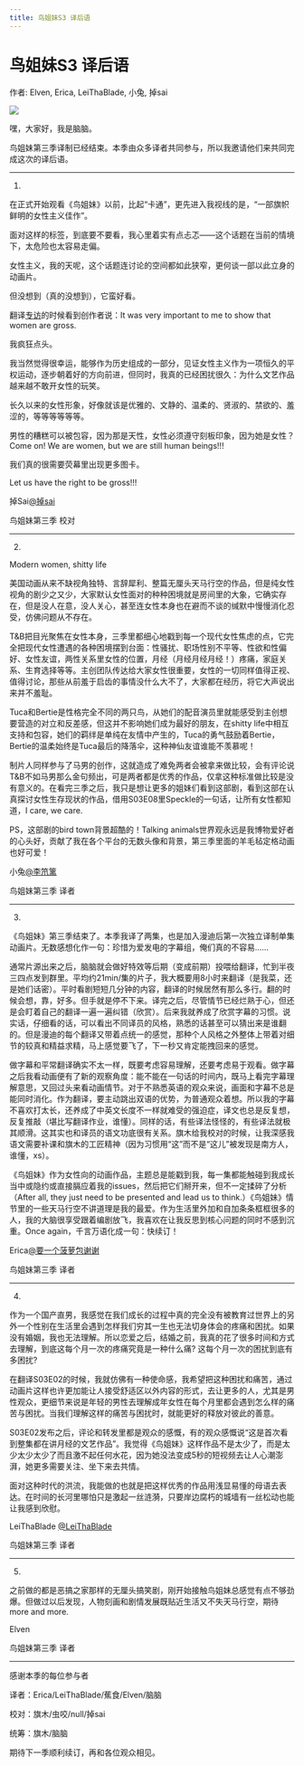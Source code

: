 ```yaml
---
title: 鸟姐妹S3 译后语
---
```


# 鸟姐妹S3 译后语

作者: Elven, Erica, LeiThaBlade, 小兔, 掉sai

![](/assets/image/鸟姐妹S3%20译后语.jpg)

嘿，大家好，我是脑脑。

鸟姐妹第三季译制已经结束。本季由众多译者共同参与，所以我邀请他们来共同完成这次的译后语。

---

1.

在正式开始观看《鸟姐妹》以前，比起“卡通”，更先进入我视线的是，“一部旗帜鲜明的女性主义佳作”。

面对这样的标签，到底要不要看，我心里着实有点忐忑——这个话题在当前的情境下，太危险也太容易走偏。

女性主义，我的天呢，这个话题连讨论的空间都如此狭窄，更何谈一部以此立身的动画片。

但没想到（真的没想到），它蛮好看。

翻译[专访](https://weibo.com/2355632031/M4dRRuKVj)的时候看到创作者说：It was very important to me to show that women are gross.

我疯狂点头。

我当然觉得很幸运，能够作为历史组成的一部分，见证女性主义作为一项恒久的平权运动，逐步朝着好的方向前进，但同时，我真的已经困扰很久：为什么文艺作品越来越不敢开女性的玩笑。

长久以来的女性形象，好像就该是优雅的、文静的、温柔的、贤淑的、禁欲的、羞涩的，等等等等等等。

男性的糟糕可以被包容，因为那是天性，女性必须遵守刻板印象，因为她是女性？Come on! We are women, but we are still human beings!!!

我们真的很需要荧幕里出现更多图卡。

Let us have the right to be gross!!!

掉Sai[@掉sai](https://weibo.com/n/%E6%8E%89sai)

鸟姐妹第三季 校对

---

2.

Modern women, shitty life

美国动画从来不缺视角独特、言辞犀利、整篇无厘头天马行空的作品，但是纯女性视角的剧少之又少，大家默认女性面对的种种困境就是房间里的大象，它确实存在，但是没人在意，没人关心，甚至连女性本身也在避而不谈的缄默中慢慢消化忍受，仿佛问题从不存在。

T&B把目光聚焦在女性本身，三季里都细心地戳到每一个现代女性焦虑的点，它完全把现代女性遭遇的各种困境摆到台面：性骚扰、职场性别不平等、性欲和性偏好、女性友谊，两性关系里女性的位置，月经（月经月经月经！）疼痛，家庭关系、生育选择等等。主创团队传达给大家女性很重要，女性的一切同样值得正视、值得讨论，那些从前羞于启齿的事情没什么大不了，大家都在经历，将它大声说出来并不羞耻。

Tuca和Bertie是性格完全不同的两只鸟，从她们的配音演员里就能感受到主创想要营造的对立和反差感，但这并不影响她们成为最好的朋友，在shitty life中相互支持和包容，她们的羁绊是单纯在友情中产生的，Tuca的勇气鼓励着Bertie，Bertie的温柔始终是Tuca最后的降落伞，这种神仙友谊谁能不羡慕呢！

制片人同样参与了马男的创作，这就造成了难免两者会被拿来做比较，会有评论说T&B不如马男那么金句频出，可是两者都是优秀的作品，仅拿这种标准做比较是没有意义的。在看完三季之后，我只是想让更多的姐妹们看到这部剧，看到这部在认真探讨女性生存现状的作品，借用S03E08里Speckle的一句话，让所有女性都知道，I care, we care.

PS，这部剧的bird town背景超酷的！Talking animals世界观永远是我博物爱好者的心头好，贡献了我在各个平台的无数头像和背景，第三季里面的羊毛毡定格动画也好可爱！

小兔[@李笊篱](https://weibo.com/n/%E6%9D%8E%E7%AC%8A%E7%AF%B1)

鸟姐妹第三季 译者

---

3.

《鸟姐妹》第三季结束了。本季我译了两集，也是加入漫迪后第一次独立译制单集动画片。无数感想化作一句：珍惜为爱发电的字幕组，俺们真的不容易……

通常片源出来之后，脑脑就会做好特效等后期（变成前期）投喂给翻译，忙到半夜三四点发到群里。平均约21min/集的片子，我大概要用8小时来翻译（是我菜，还是她们话密）。平时看剧短短几分钟的内容，翻译的时候居然有那么多行。翻的时候会想，靠，好多。但手就是停不下来。译完之后，尽管情节已经烂熟于心，但还是会盯着自己的翻译一遍一遍纠错（欣赏）。后来我就养成了欣赏字幕的习惯。说实话，仔细看的话，可以看出不同译员的风格，熟悉的话甚至可以猜出来是谁翻的。但是漫迪的每个翻译又带着点统一的感觉，那种个人风格之外整体上带着对细节的较真和精益求精，马上感觉要飞了，下一秒又肯定能拽回来的感觉。

做字幕和平常翻译确实不太一样，既要考虑容易理解，还要考虑易于观看。做字幕之后我看动画便有了新的观察角度：能不能在一句话的时间内，既马上看完字幕理解意思，又回过头来看动画情节。对于不熟悉英语的观众来说，画面和字幕不总是能同时消化。作为翻译，要主动跳出双语的优势，为普通观众着想。所以我的字幕不喜欢打太长，还养成了中英文长度不一样就难受的强迫症，译文也总是反复想，反复推敲（堪比写翻译作业，谁懂）。同样的话，有些译法怪怪的，有些译法就极其顺滑。这其实也和译员的语文功底很有关系。旗木给我校对的时候，让我深感我语文需要补课和旗木的工匠精神（因为习惯用“这”而不是“这儿”被发现是南方人，谁懂，xs）。

《鸟姐妹》作为女性向的动画作品，主题总是能戳到我，每一集都能触碰到我成长当中或隐约或直接膈应着我的issues，然后把它们掰开来，但不一定揉碎了分析（After all, they just need to be presented and lead us to think.）《鸟姐妹》情节里的一些天马行空不讲道理是我的最爱。作为生活里外加和自加条条框框很多的人，我的大脑很享受跟着编剧放飞，我喜欢在让我反思到核心问题的同时不感到沉重。Once again，千言万语化成一句：快续订！

Erica[@要一个菠萝包谢谢](https://weibo.com/n/%E8%A6%81%E4%B8%80%E4%B8%AA%E8%8F%A0%E8%90%9D%E5%8C%85%E8%B0%A2%E8%B0%A2)

鸟姐妹第三季 译者

---

4.

作为一个国产直男，我感觉在我们成长的过程中真的完全没有被教育过世界上的另外一个性别在生活里会遇到怎样我们穷其一生也无法切身体会的疼痛和困扰。如果没有婚姻，我也无法理解。所以恋爱之后，结婚之前，我真的花了很多时间和方式去理解，到底这每个月一次的疼痛究竟是一种什么痛? 这每个月一次的困扰到底有多困扰?

在翻译S03E02的时候，我就仿佛有一种使命感，我希望把这种困扰和痛苦，通过动画片这样也许更加能让人接受舒适区以外内容的形式，去让更多的人，尤其是男性观众，更细节来说是年轻的男性去理解成年女性在每个月里都会遇到怎么样的痛苦与困扰。当我们理解这样的痛苦与困扰时，就能更好的释放对彼此的善意。

S03E02发布之后，评论和转发里都是观众的感慨，有的观众感慨说“这是首次看到整集都在讲月经的文艺作品”。我觉得《鸟姐妹》这样作品不是太少了，而是太少太少太少了而且激不起任何水花，因为她没法变成5秒的短视频去让人心潮澎湃，她更多需要关注、坐下来去共情。

面对这种时代的洪流，我能做的也就是把这样优秀的作品用浅显易懂的母语去表达。在时间的长河里哪怕只是激起一丝涟漪，只要岸边腐朽的城墙有一丝松动也能让我感到欣慰。

LeiThaBlade [@LeiThaBlade](https://weibo.com/n/LeiThaBlade)

鸟姐妹第三季 译者

---

5.

之前做的都是恶搞之家那样的无厘头搞笑剧，刚开始接触鸟姐妹总感觉有点不够劲爆。但做过以后发现，人物刻画和剧情发展既贴近生活又不失天马行空，期待more and more.

Elven

鸟姐妹第三季 译者

---

感谢本季的每位参与者

译者：Erica/LeiThaBlade/蕉食/Elven/脑脑

校对：旗木/虫咬/null/掉sai

统筹：旗木/脑脑

期待下一季顺利续订，再和各位观众相见。